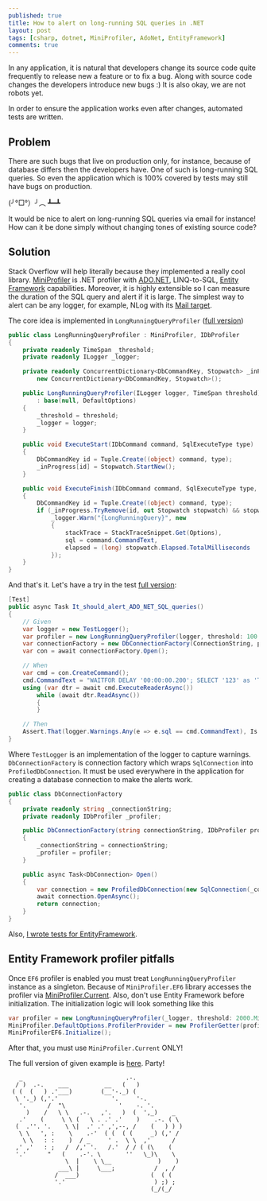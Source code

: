 ```yaml
---
published: true
title: How to alert on long-running SQL queries in .NET
layout: post
tags: [csharp, dotnet, MiniProfiler, AdoNet, EntityFramework]
comments: true
---
```


In any application, it is natural that developers change its source code quite frequently to release new a feature or to fix a bug. Along with source code changes the developers introduce new bugs :) It is also okay, we are not robots yet. 

In order to ensure the application works even after changes, automated tests are written.

## Problem

There are such bugs that live on production only, for instance, because of database differs then the developers have. One of such is long-running SQL queries. So even the application which is 100% covered by tests may still have bugs on production.

(╯°□°）╯︵ ┻━┻

It would be nice to alert on long-running SQL queries via email for instance! How can it be done simply without changing tones of existing source code?

## Solution

Stack Overflow will help literally because they implemented a really cool library. [MiniProfiler](https://miniprofiler.com/) is .NET profiler with [ADO.NET](https://miniprofiler.com/dotnet/HowTo/ProfileSql), LINQ-to-SQL, [Entity Framework](https://miniprofiler.com/dotnet/HowTo/ProfileEF6) capabilities. Moreover, it is highly extensible so I can measure the duration of the SQL query and alert if it is large. The simplest way to alert can be any logger, for example, NLog with its [Mail  target](https://github.com/nlog/NLog/wiki/Mail-target).

The core idea is implemented in `LongRunningQueryProfiler` ([full version](https://github.com/gaevoy/Gaev.Blog.Examples/blob/1.0.0/Gaev.Blog.Examples.SqlQueryLogger/LongRunningQueryProfiler.cs))

```c#
public class LongRunningQueryProfiler : MiniProfiler, IDbProfiler
{
    private readonly TimeSpan _threshold;
    private readonly ILogger _logger;

    private readonly ConcurrentDictionary<DbCommandKey, Stopwatch> _inProgress =
        new ConcurrentDictionary<DbCommandKey, Stopwatch>();

    public LongRunningQueryProfiler(ILogger logger, TimeSpan threshold) 
        : base(null, DefaultOptions)
    {
        _threshold = threshold;
        _logger = logger;
    }

    public void ExecuteStart(IDbCommand command, SqlExecuteType type)
    {
        DbCommandKey id = Tuple.Create((object) command, type);
        _inProgress[id] = Stopwatch.StartNew();
    }

    public void ExecuteFinish(IDbCommand command, SqlExecuteType type, DbDataReader _)
    {
        DbCommandKey id = Tuple.Create((object) command, type);
        if (_inProgress.TryRemove(id, out Stopwatch stopwatch) && stopwatch.Elapsed > _threshold)
            _logger.Warn("{LongRunningQuery}", new
            {
                stackTrace = StackTraceSnippet.Get(Options),
                sql = command.CommandText,
                elapsed = (long) stopwatch.Elapsed.TotalMilliseconds
            });
    }
}

```
And that's it. Let's have a try in the test [full version](https://github.com/gaevoy/Gaev.Blog.Examples/blob/1.0.0/Gaev.Blog.Examples.SqlQueryLogger/AlertLongRunningAdoNetQueriesTests.cs):
```c#
[Test]
public async Task It_should_alert_ADO_NET_SQL_queries()
{
    // Given
    var logger = new TestLogger();
    var profiler = new LongRunningQueryProfiler(logger, threshold: 100.Milliseconds());
    var connectionFactory = new DbConnectionFactory(ConnectionString, profiler);
    var con = await connectionFactory.Open();

    // When
    var cmd = con.CreateCommand();
    cmd.CommandText = "WAITFOR DELAY '00:00:00.200'; SELECT '123' as 'Test'";
    using (var dtr = await cmd.ExecuteReaderAsync())
        while (await dtr.ReadAsync())
        {
        }

    // Then
    Assert.That(logger.Warnings.Any(e => e.sql == cmd.CommandText), Is.True);
}
```

Where `TestLogger` is an implementation of the logger to capture warnings. `DbConnectionFactory` is connection factory which wraps `SqlConnection` into `ProfiledDbConnection`. It must be used everywhere in the application for creating a database connection to make the alerts work.
```c#
public class DbConnectionFactory
{
    private readonly string _connectionString;
    private readonly IDbProfiler _profiler;

    public DbConnectionFactory(string connectionString, IDbProfiler profiler)
    {
        _connectionString = connectionString;
        _profiler = profiler;
    }

    public async Task<DbConnection> Open()
    {
        var connection = new ProfiledDbConnection(new SqlConnection(_connectionString), _profiler);
        await connection.OpenAsync();
        return connection;
    }
}
```
Also, [I wrote tests for EntityFramework](https://github.com/gaevoy/Gaev.Blog.Examples/blob/1.0.0/Gaev.Blog.Examples.SqlQueryLogger/AlertLongRunningEfQueriesTests.cs).

## Entity Framework profiler pitfalls

Once `EF6` profiler is enabled you must treat `LongRunningQueryProfiler` instance as a singleton. Because of `MiniProfiler.EF6` library accesses the profiler via [MiniProfiler.Current](https://github.com/MiniProfiler/dotnet/blob/v4.0.138/src/MiniProfiler.EF6/EFProfiledDbProviderServices.cs#L64). Also, don't use Entity Framework before initialization. The initialization logic will look something like this
 ```c#
var profiler = new LongRunningQueryProfiler(_logger, threshold: 2000.Milliseconds());
MiniProfiler.DefaultOptions.ProfilerProvider = new ProfilerGetter(profiler);
MiniProfilerEF6.Initialize();
```
After that, you must use `MiniProfiler.Current` ONLY!

The full version of given example is [here](https://github.com/gaevoy/Gaev.Blog.Examples/blob/1.0.0/Gaev.Blog.Examples.SqlQueryLogger/). Party!
```text
   _                             .-.
  / )  .-.    ___          __   (   )
 ( (  (   ) .'___)        (__'-._) (
  \ '._) (,'.'               '.     '-.
   '.      /  "\               '    -. '.
     )    /   \ \   .-.   ,'.   )  (  ',_)    _
   .'    (     \ \ (   \ . .' .'    )    .-. ( \
  (  .''. '.    \ \|  .' .' ,',--, /    (   ) ) )
   \ \   ', :    \    .-'  ( (  ( (     _) (,' /
    \ \   : :    )  / _     ' .  \ \  ,'      /
  ,' ,'   : ;   /  /,' '.   /.'  / / ( (\    (
  '.'      "   (    .-'. \       ''   \_)\    \
                \  |    \ \__             )    )
              ___\ |     \___;           /  , /
             /  ___)                    (  ( (
             '.'                         ) ;) ;
                                        (_/(_/
```